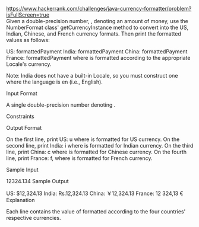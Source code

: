 https://www.hackerrank.com/challenges/java-currency-formatter/problem?isFullScreen=true <br/>
Given a double-precision number, , denoting an amount of money, use the NumberFormat class' getCurrencyInstance method to convert  into the US, Indian, Chinese, and French currency formats. Then print the formatted values as follows:

US: formattedPayment
India: formattedPayment
China: formattedPayment
France: formattedPayment
where  is  formatted according to the appropriate Locale's currency.

Note: India does not have a built-in Locale, so you must construct one where the language is en (i.e., English).

Input Format

A single double-precision number denoting .

Constraints

Output Format

On the first line, print US: u where  is  formatted for US currency.
On the second line, print India: i where  is  formatted for Indian currency.
On the third line, print China: c where  is  formatted for Chinese currency.
On the fourth line, print France: f, where  is  formatted for French currency.

Sample Input

12324.134
Sample Output

US: $12,324.13
India: Rs.12,324.13
China: ￥12,324.13
France: 12 324,13 €
Explanation

Each line contains the value of  formatted according to the four countries' respective currencies.